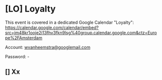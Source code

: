 # [LO] Loyalty

This event is covered in a dedicated Google Calendar "Loyalty": https://calendar.google.com/calendar/embed?src=jm48kr1ooje2i13fhv3fkn9lsg%40group.calendar.google.com&ctz=Europe%2FAmsterdam

Account: wvanheemstra@googlemail.com

Password: -

## [] Xx
